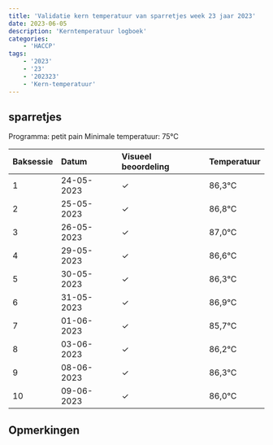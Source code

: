 ```yaml
---
title: 'Validatie kern temperatuur van sparretjes week 23 jaar 2023'
date: 2023-06-05
description: 'Kerntemperatuur logboek'
categories:
    - 'HACCP'
tags:
    - '2023'
    - '23'
    - '202323'
    - 'Kern-temperatuur'
---
```


## sparretjes

Programma: petit pain
Minimale temperatuur: 75°C

| Baksessie | Datum | Visueel beoordeling | Temperatuur |
|:---|:---|:---|:---|
| 1 | 24-05-2023 | &check; | 86,3°C |
| 2 | 25-05-2023 | &check; | 86,8°C |
| 3 | 26-05-2023 | &check; | 87,0°C |
| 4 | 29-05-2023 | &check; | 86,6°C |
| 5 | 30-05-2023 | &check; | 86,3°C |
| 6 | 31-05-2023 | &check; | 86,9°C |
| 7 | 01-06-2023 | &check; | 85,7°C |
| 8 | 03-06-2023 | &check; | 86,2°C |
| 9 | 08-06-2023 | &check; | 86,3°C |
| 10 | 09-06-2023 | &check; | 86,0°C |

## Opmerkingen


